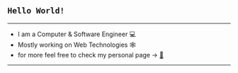 ## `Hello World!`

---

- I am a Computer & Software Engineer 💻
- Mostly working on Web Technologies 🕸
- for more feel free to check my personal page -> [📄](https://orkunolcal.github.io/)


<!--
### `Tech Stack:`
![Java](https://img.shields.io/badge/Java-007396?style=for-the-badge&logo=Java&logoColor=white)
![Kotlin](https://img.shields.io/badge/Kotlin-0095D5?style=for-the-badge&logo=Kotlin&logoColor=white)
![Spring](https://img.shields.io/badge/Spring-6DB33F?style=for-the-badge&logo=spring&logoColor=white)
![Spring Boot](https://img.shields.io/badge/Spring%20Boot-6DB33F?style=for-the-badge&logo=spring-boot&logoColor=white)
![Docker](https://img.shields.io/badge/Docker-2496ED?style=for-the-badge&logo=Docker&logoColor=white)
![Kubernetes](https://img.shields.io/badge/Kubernetes-326CE5?style=for-the-badge&logo=Kubernetes&logoColor=white)
![MongoDB](https://img.shields.io/badge/MongoDB-47A248?style=for-the-badge&logo=MongoDB&logoColor=white)
![PostgreSQL](https://img.shields.io/badge/PostgreSQL-4169E1?style=for-the-badge&logo=PostgreSQL&logoColor=white)
![Elasticsearch](https://img.shields.io/badge/Elasticsearch-005571?style=for-the-badge&logo=Elasticsearch&logoColor=white)
![Redis](https://img.shields.io/badge/Redis-DC382D?style=for-the-badge&logo=Redis&logoColor=white)
![Hazelcast](https://img.shields.io/badge/Hazelcast-0B2933?style=for-the-badge&logo=Hazelcast&logoColor=white)
![RabbitMQ](https://img.shields.io/badge/RabbitMQ-FF6600?style=for-the-badge&logo=RabbitMQ&logoColor=white)
![Jenkins](https://img.shields.io/badge/Jenkins-D24939?style=for-the-badge&logo=Jenkins&logoColor=white)
![Maven](https://img.shields.io/badge/Maven-C71A36?style=for-the-badge&logo=apache-maven&logoColor=white)
![Gradle](https://img.shields.io/badge/Gradle-02303A?style=for-the-badge&logo=Gradle&logoColor=white)
![Git](https://img.shields.io/badge/Git-F05032?style=for-the-badge&logo=Git&logoColor=white)
![Github](https://img.shields.io/badge/Github-181717?style=for-the-badge&logo=Github&logoColor=white)
![Gitlab](https://img.shields.io/badge/Gitlab-FCA121?style=for-the-badge&logo=Gitlab&logoColor=white)

![JavaScript](https://img.shields.io/badge/JavaScript-F7DF1E?style=for-the-badge&logo=JavaScript&logoColor=white)
![Node.js](https://img.shields.io/badge/Node.js-339933?style=for-the-badge&logo=nodedotjs&logoColor=white)
![ReactJS](https://img.shields.io/badge/ReactJS-61DAFB?style=for-the-badge&logo=react&logoColor=white)
![AngularJS](https://img.shields.io/badge/AngularJS-E23237?style=for-the-badge&logo=angularjs&logoColor=white)
![New Relic](https://img.shields.io/badge/New%20Relic-008C99?style=for-the-badge&logo=new-relic&logoColor=white)
![Kibana](https://img.shields.io/badge/Kibana-005571?style=for-the-badge&logo=Kibana&logoColor=white)
![Datadog](https://img.shields.io/badge/Datadog-005571?style=for-the-badge&logo=Datadog&logoColor=white)
-->

---
